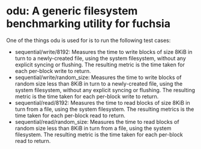 # odu: A generic filesystem benchmarking utility for fuchsia

One of the things odu is used for is to run the following test cases:



  * sequential/write/8192: Measures the time to write blocks of size 8KiB
    in turn to a newly-created file, using the system filesystem, without any
    explicit syncing or flushing. The resulting metric is the time taken for
    each per-block write to return.
  * sequential/write/random_size: Measures the time to write blocks of
    random size less than 8KiB in turn to a newly-created file, using the
    system filesystem, without any explicit syncing or flushing. The resulting
    metric is the time taken for each per-block write to return.
  * sequential/read/8192: Measures the time to read blocks of size 8KiB
    in turn from a file, using the system filesystem. The resulting metrics
    is the time taken for each per-block read to return.
  * sequential/read/random_size: Measures the time to read blocks of random
    size less than 8KiB in turn from a file, using the system filesystem. The
    resulting metric is the time taken for each per-block read to return.
